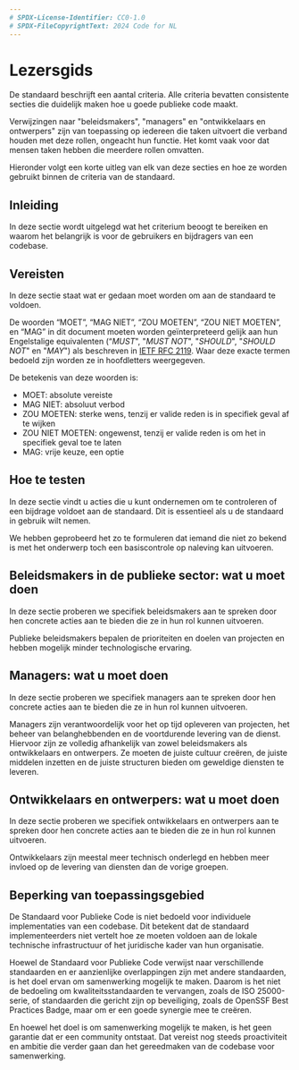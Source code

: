 ```yaml
---
# SPDX-License-Identifier: CC0-1.0
# SPDX-FileCopyrightText: 2024 Code for NL
---
```


# Lezersgids

De standaard beschrijft een aantal criteria. Alle criteria bevatten consistente secties die duidelijk maken hoe u goede publieke code maakt.

Verwijzingen naar \"beleidsmakers\", \"managers\" en \"ontwikkelaars en ontwerpers\" zijn van toepassing op iedereen die taken uitvoert die verband houden met deze rollen, ongeacht hun functie. Het komt vaak voor dat mensen taken hebben die meerdere rollen omvatten.

Hieronder volgt een korte uitleg van elk van deze secties en hoe ze worden gebruikt binnen de criteria van de standaard.

## Inleiding

In deze sectie wordt uitgelegd wat het criterium beoogt te bereiken en waarom het belangrijk is voor de gebruikers en bijdragers van een codebase.

## Vereisten

In deze sectie staat wat er gedaan moet worden om aan de standaard te voldoen.

De woorden “MOET”, “MAG NIET”, “ZOU MOETEN”, “ZOU NIET MOETEN”, en “MAG” in dit document moeten worden geïnterpreteerd gelijk aan hun Engelstalige equivalenten (“_MUST_", "_MUST NOT_", "_SHOULD_", "_SHOULD NOT_" en "_MAY_") als beschreven in [IETF RFC 2119](https://tools.ietf.org/html/rfc2119). Waar deze exacte termen bedoeld zijn worden ze in hoofdletters weergegeven.

De betekenis van deze woorden is:

* MOET: absolute vereiste
* MAG NIET: absoluut verbod
* ZOU MOETEN: sterke wens, tenzij er valide reden is in specifiek geval af te wijken
* ZOU NIET MOETEN: ongewenst, tenzij er valide reden is om het in specifiek geval toe te laten
* MAG: vrije keuze, een optie

## Hoe te testen

In deze sectie vindt u acties die u kunt ondernemen om te controleren of een bijdrage voldoet aan de standaard. Dit is essentieel als u de standaard in gebruik wilt nemen.

We hebben geprobeerd het zo te formuleren dat iemand die niet zo bekend is met het onderwerp toch een basiscontrole op naleving kan uitvoeren.

## Beleidsmakers in de publieke sector: wat u moet doen

In deze sectie proberen we specifiek beleidsmakers aan te spreken door hen concrete acties aan te bieden die ze in hun rol kunnen uitvoeren.

Publieke beleidsmakers bepalen de prioriteiten en doelen van projecten en hebben mogelijk minder technologische ervaring.

## Managers: wat u moet doen

In deze sectie proberen we specifiek managers aan te spreken door hen concrete acties aan te bieden die ze in hun rol kunnen uitvoeren.

Managers zijn verantwoordelijk voor het op tijd opleveren van projecten, het beheer van belanghebbenden en de voortdurende levering van de dienst. Hiervoor zijn ze volledig afhankelijk van zowel beleidsmakers als ontwikkelaars en ontwerpers. Ze moeten de juiste cultuur creëren, de juiste middelen inzetten en de juiste structuren bieden om geweldige diensten te leveren.

## Ontwikkelaars en ontwerpers: wat u moet doen

In deze sectie proberen we specifiek ontwikkelaars en ontwerpers aan te spreken door hen concrete acties aan te bieden die ze in hun rol kunnen uitvoeren.

Ontwikkelaars zijn meestal meer technisch onderlegd en hebben meer invloed op de levering van diensten dan de vorige groepen.

## Beperking van toepassingsgebied

De Standaard voor Publieke Code is niet bedoeld voor individuele implementaties van een codebase. Dit betekent dat de standaard implementeerders niet vertelt hoe ze moeten voldoen aan de lokale technische infrastructuur of het juridische kader van hun organisatie.

Hoewel de Standaard voor Publieke Code verwijst naar verschillende standaarden en er aanzienlijke overlappingen zijn met andere standaarden, is het doel ervan om samenwerking mogelijk te maken. Daarom is het niet de bedoeling om kwaliteitsstandaarden te vervangen, zoals de ISO 25000-serie, of standaarden die gericht zijn op beveiliging, zoals de OpenSSF Best Practices Badge, maar om er een goede synergie mee te creëren.

En hoewel het doel is om samenwerking mogelijk te maken, is het geen garantie dat er een community ontstaat. Dat vereist nog steeds proactiviteit en ambitie die verder gaan dan het gereedmaken van de codebase voor samenwerking.

  [IETF RFC 2119]: https://tools.ietf.org/html/rfc2119
